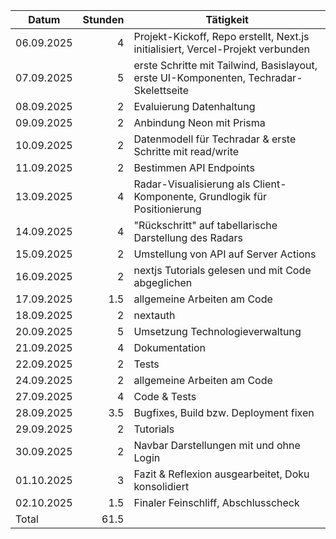 | Datum       | Stunden | Tätigkeit                                                                              |
| ----------- | ------: | -------------------------------------------------------------------------------------- |
| 06.09.2025  |       4 | Projekt-Kickoff, Repo erstellt, Next.js initialisiert, Vercel-Projekt verbunden        |
| 07.09.2025  |       5 | erste Schritte mit Tailwind, Basislayout, erste UI-Komponenten, Techradar-Skelettseite |
| 08.09.2025  |       2 | Evaluierung Datenhaltung                                                               |
| 09.09.2025  |       2 | Anbindung Neon mit Prisma                                                              |
| 10.09.2025  |       2 | Datenmodell für Techradar & erste Schritte mit read/write                              |
| 11.09.2025  |       2 | Bestimmen API Endpoints                                                                |
| 13.09.2025  |       4 | Radar-Visualisierung als Client-Komponente, Grundlogik für Positionierung              |
| 14.09.2025  |       4 | "Rückschritt" auf tabellarische Darstellung des Radars                                 |
| 15.09.2025  |       2 | Umstellung von API auf Server Actions                                                  |
| 16.09.2025  |       2 | nextjs Tutorials gelesen und mit Code abgeglichen                                      |
| 17.09.2025  |     1.5 | allgemeine Arbeiten am Code                                                            |
| 18.09.2025  |       2 | nextauth                                                                               |
| 20.09.2025  |       5 | Umsetzung Technologieverwaltung                                                        |
| 21.09.2025  |       4 | Dokumentation                                                                          |
| 22.09.2025  |       2 | Tests                                                                                  |
| 24.09.2025  |       2 | allgemeine Arbeiten am Code                                                            |
| 27.09.2025  |       4 | Code & Tests                                                                           |
| 28.09.2025  |     3.5 | Bugfixes, Build bzw. Deployment fixen                                                  |
| 29.09.2025  |       2 | Tutorials                                                                              |
| 30.09.2025  |       2 | Navbar Darstellungen mit und ohne Login                                                |
| 01.10.2025  |       3 | Fazit & Reflexion ausgearbeitet, Doku konsolidiert                                     |
| 02.10.2025  |     1.5 | Finaler Feinschliff, Abschlusscheck                                                    |
| Total       |    61.5 |                                                                                        |
